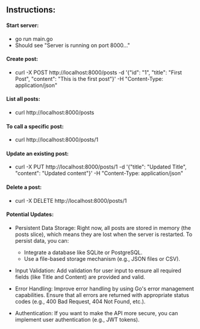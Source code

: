 ## Instructions:

#### Start server:
* go run main.go
* Should see  "Server is running on port 8000..."

#### Create post:
* curl -X POST http://localhost:8000/posts -d '{"id": "1", "title": "First Post", "content": "This is the first post"}' -H "Content-Type: application/json"


#### List all posts:
* curl http://localhost:8000/posts

#### To call a specific post:
* curl http://localhost:8000/posts/1

#### Update an existing post: 
* curl -X PUT http://localhost:8000/posts/1 -d '{"title": "Updated Title", "content": "Updated content"}' -H "Content-Type: application/json"

#### Delete a post:
* curl -X DELETE http://localhost:8000/posts/1


#### Potential Updates:
* Persistent Data Storage: Right now, all posts are stored in memory (the posts slice), which means they are lost when the server is restarted. To persist data, you can:

    * Integrate a database like SQLite or PostgreSQL.
    * Use a file-based storage mechanism (e.g., JSON files or CSV).

* Input Validation: Add validation for user input to ensure all required fields (like Title and Content) are provided and valid.

* Error Handling: Improve error handling by using Go's error management capabilities. Ensure that all errors are returned with appropriate status codes (e.g., 400 Bad Request, 404 Not Found, etc.).

* Authentication: If you want to make the API more secure, you can implement user authentication (e.g., JWT tokens).



